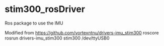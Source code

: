 # stim300_rosDriver
Ros package to use the IMU

Modified from https://github.com/vortexntnu/drivers-imu_stim300
roscore
rosrun drivers-imu_stim300 stim300 /dev/ttyUSB0
